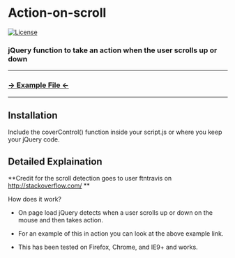 # Action-on-scroll

[![License](http://img.shields.io/badge/License-MIT-blue.svg)](http://opensource.org/licenses/MIT)

### jQuery function to take an action when the user scrolls up or down

***
### [→ Example File ←]()
***

Installation
------------
Include the coverControl() function inside your script.js or where you keep your jQuery code.


Detailed Explaination
-----------
**Credit for the scroll detection goes to user ftntravis on http://stackoverflow.com/ **

How does it work? 

* On page load jQuery detects when a user scrolls up or down on the mouse and then takes action.

* For an example of this in action you can look at the above example link.

* This has been tested on Firefox, Chrome, and IE9+ and works.
